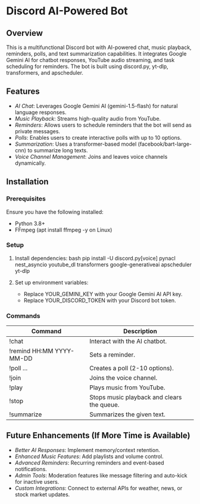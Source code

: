 # Discord AI-Powered Bot

## Overview
This is a multifunctional Discord bot with AI-powered chat, music playback, reminders, polls, and text summarization capabilities. It integrates Google Gemini AI for chatbot responses, YouTube audio streaming, and task scheduling for reminders. The bot is built using discord.py, yt-dlp, transformers, and apscheduler.

## Features
- *AI Chat*: Leverages Google Gemini AI (gemini-1.5-flash) for natural language responses.
- *Music Playback*: Streams high-quality audio from YouTube.
- *Reminders*: Allows users to schedule reminders that the bot will send as private messages.
- *Polls*: Enables users to create interactive polls with up to 10 options.
- *Summarization*: Uses a transformer-based model (facebook/bart-large-cnn) to summarize long texts.
- *Voice Channel Management*: Joins and leaves voice channels dynamically.

## Installation
### Prerequisites
Ensure you have the following installed:
- Python 3.8+
- FFmpeg (apt install ffmpeg -y on Linux)

### Setup
1. Install dependencies:
   bash
   pip install -U discord.py[voice] pynacl nest_asyncio youtube_dl transformers google-generativeai apscheduler yt-dlp
   
2. Set up environment variables:
   - Replace YOUR_GEMINI_KEY with your Google Gemini AI API key.
   - Replace YOUR_DISCORD_TOKEN with your Discord bot token.


### Commands
| Command       | Description |
|--------------|-------------|
| !chat <message> | Interact with the AI chatbot. |
| !remind HH:MM YYYY-MM-DD <message> | Sets a reminder. |
| !poll <question> <option1> <option2> ... | Creates a poll (2-10 options). |
| !join | Joins the voice channel. |
| !play <url> | Plays music from YouTube. |
| !stop | Stops music playback and clears the queue. |
| !summarize <text> | Summarizes the given text. |

## Future Enhancements (If More Time is Available)
- *Better AI Responses*: Implement memory/context retention.
- *Enhanced Music Features*: Add playlists and volume control.
- *Advanced Reminders*: Recurring reminders and event-based notifications.
- *Admin Tools*: Moderation features like message filtering and auto-kick for inactive users.
- *Custom Integrations*: Connect to external APIs for weather, news, or stock market updates.
